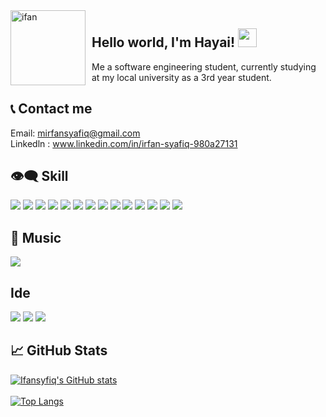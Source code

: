 <img width="120" height="120" align="left" style="float: left; margin: 0 10px 0 0;" alt="ifan" src="https://github.com/Ifansyfiq.png">

## Hello world, I'm Hayai! <img src="https://raw.githubusercontent.com/MartinHeinz/MartinHeinz/master/wave.gif" width="30px" height="30px">
Me a software engineering student, currently studying at my local university as a 3rd year student. 

## 📞 Contact me
Email: mirfansyafiq@gmail.com<br>
Linkedln : www.linkedin.com/in/irfan-syafiq-980a27131

## 👁️‍🗨️ Skill

![](https://img.shields.io/badge/Linux-FCC624?style=for-the-badge&logo=linux&logoColor=black)
![](https://img.shields.io/badge/Windows-0078D6?style=for-the-badge&logo=windows&logoColor=white)
![](https://img.shields.io/badge/Python-3776AB?style=for-the-badge&logo=python&logoColor=white)
![](https://img.shields.io/badge/HTML-239120?style=for-the-badge&logo=html5&logoColor=white)
![](https://img.shields.io/badge/CSS-239120?&style=for-the-badge&logo=css3&logoColor=white)
![](https://img.shields.io/badge/JavaScript-323330?style=for-the-badge&logo=javascript&logoColor=F7DF1E)
![](	https://img.shields.io/badge/C-00599C?style=for-the-badge&logo=c&logoColor=white)
![](https://img.shields.io/badge/PHP-777BB4?style=for-the-badge&logo=php&logoColor=white)
![](https://img.shields.io/badge/Laravel-FF2D20?style=for-the-badge&logo=laravel&logoColor=white)
![](https://img.shields.io/badge/Flutter-02569B?style=for-the-badge&logo=flutter&logoColor=white)
![](	https://img.shields.io/badge/MySQL-00000F?style=for-the-badge&logo=mysql&logoColor=white)
![](https://img.shields.io/badge/Microsoft_Excel-217346?style=for-the-badge&logo=microsoft-excel&logoColor=white)
![](	https://img.shields.io/badge/Microsoft_PowerPoint-B7472A?style=for-the-badge&logo=microsoft-powerpoint&logoColor=white)
![](https://img.shields.io/badge/Microsoft_Word-2B579A?style=for-the-badge&logo=microsoft-word&logoColor=white)

## 🎵 Music
[![](https://img.shields.io/badge/Spotify-1ED760?&style=for-the-badge&logo=spotify&logoColor=white)](https://open.spotify.com/user/31eugtvprp3hjdriqyp4t5ucoprq?si=ebe460fdf1394f2b) 

## Ide
![](https://img.shields.io/badge/Visual_Studio_Code-0078D4?style=for-the-badge&logo=visual%20studio%20code&logoColor=white)
![](https://img.shields.io/badge/Visual_Studio-5C2D91?style=for-the-badge&logo=visual%20studio&logoColor=white)
![](https://img.shields.io/badge/apache%20netbeans-1B6AC6?style=for-the-badge&logo=apache%20netbeans%20IDE&logoColor=white)


## &#x1f4c8; GitHub Stats 
[![Ifansyfiq's GitHub stats](https://github-readme-stats.vercel.app/api?username=Ifansyfiq&theme=radical&include_all_commits=true&show_icons=true)](https://github.com/Ifansyfiq)
<br><br>
[![Top Langs](https://github-readme-stats.vercel.app/api/top-langs/?username=Ifansyfiq&layout=compact)](https://github.com/anuraghazra/github-readme-stats)
